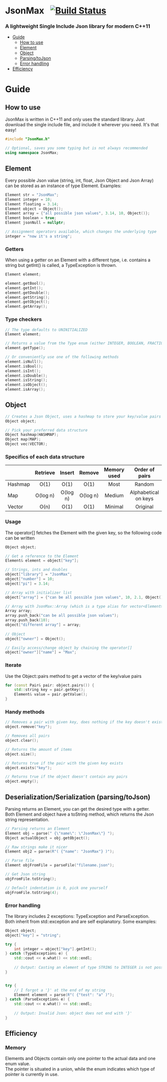 # JsonMax &nbsp; [![Build Status](https://travis-ci.com/MaxVanHoucke/JsonMax.svg?token=h6oBgPcMpoopU8fjW1uH&branch=master)](https://travis-ci.com/MaxVanHoucke/JsonMax)

### A lightweight Single Include Json library for modern C++11

- [Guide](#guide)
  - [How to use](#how-to-use)
  - [Element](#element)
  - [Object](#object)
  - [Parsing/toJson](#deserializationserialization-parsingtojson)
  - [Error handling](#error-handling)
- [Efficiency](#efficiency)

# Guide

## How to use

JsonMax is written in C++11 and only uses the standard library. Just download the single include file, and include it wherever you need. It's that easy!  

```cpp
#include "JsonMax.h"

// Optional, saves you some typing but is not always recommended
using namespace JsonMax;
```

## Element
Every possible Json value (string, int, float, Json Object and Json Array) can be stored as an instance of type Element.
Examples:

```cpp
Element str = "JsonMax";
Element integer = 10;
Element floating = 3.14;
Element object = Object();
Element array = {"all possible json values", 3.14, 10, Object()};
Element boolean = true;
Element jsonNull = nullptr;

// Assignment operators available, which changes the underlying type
integer = "now it's a string";
```

### Getters

When using a getter on an Element with a different type, i.e. contains a string but getInt() is called, a TypeException is thrown.

```cpp
Element element;

element.getBool();
element.getInt();
element.getDouble();
element.getString();
element.getObject();
element.getArray();
```

### Type checkers

```cpp
// The type defaults to UNINITIALIZED
Element element;

// Returns a value from the Type enum (either INTEGER, BOOLEAN, FRACTION, OBJECT, STRING, ARRAY, JSON_NULL or UNINITIALIZED)
element.getType();

// Or conveniently use one of the following methods
element.isNull();
element.isBool();
element.isInt();
element.isDouble();
element.isString();
element.isObject();
element.isArray();
```

## Object

```cpp
// Creates a Json Object, uses a hashmap to store your key/value pairs
Object object;

// Pick your preferred data structure
Object hashmap(HASHMAP);
Object map(MAP);
Object vec(VECTOR);
```

### Specifics of each data structure

| | Retrieve | Insert  | Remove | Memory used | Order of pairs |
|---|:---:|:---:|:---:|:---:|:---:|
| Hashmap | O(1) | O(1) | O(1) | Most | Random      
| Map | O(log n) | O(log n) | O(log n) | Medium | Alphabetical on keys 
| Vector | O(n) | O(1) | O(1) | Minimal | Original

### Usage

The operator[] fetches the Element with the given key, so the following code 
can be written

```cpp
Object object;

// Get a reference to the Element
Element& element = object["key"];

// Strings, ints and doubles
object["library"] = "JsonMax";
object["number"] = 10;
object["pi"] = 3.14;

// Array with initializer list
object["array"] = {"can be all possible json values", 10, 2.1, Object()};

// Array with JsonMax::Array (which is a type alias for vector<Element>)
Array array;
array.push_back("can be all possible json values");
array.push_back(10);
object["different array"] = array;
 
// Object
object["owner"] = Object();

// Easily access/change object by chaining the operator[]
object["owner"]["name"] = "Max";
```

### Iterate

Use the Object::pairs method to get a vector of the key/value pairs

```cpp
for (const Pair& pair: object.pairs()) {
    std::string key = pair.getKey();
    Element& value = pair.getValue();
}
```

### Handy methods

```cpp
// Removes a pair with given key, does nothing if the key doesn't exist
object.remove("key");

// Removes all pairs
object.clear();

// Returns the amount of items
object.size();

// Returns true if the pair with the given key exists
object.exists("key");

// Returns true if the object doesn't contain any pairs
object.empty();
```

## Deserialization/Serialization (parsing/toJson)

Parsing returns an Element, you can get the desired type with a getter.  
Both Element and object have a toString method, which returns the Json string representation.

```cpp
// Parsing returns an Element
Element obj = parse(" {\"name\": \"JsonMax\"} ");
Object actualObject = obj.getObject();

// Raw strings make it nicer
Element obj2 = parse(R"( {"name": "JsonMax"} )");

// Parse file
Element objFromFile = parseFile("filename.json");

// Get Json string
objFromFile.toString();

// Default indentation is 0, pick one yourself
objFromFile.toString(4);
```

### Error handling

The library includes 2 exceptions: TypeException and ParseException.  
Both inherit from std::exception and are self explanatory.
Some examples:

```cpp
Object object;
object["key"] = "string";

try {
    int integer = object["key"].getInt();
} catch (TypeException& e) {
    std::cout << e.what() << std::endl;
    
    // Output: Casting an element of type STRING to INTEGER is not possible.
}


try {
    // I forgot a '}' at the end of my string
    Element element = parse(R"( {"test": "a" )");
} catch (ParseException& e) {
    std::cout << e.what() << std::endl;
    
    // Output: Invalid Json: object does not end with '}'
}
```


## Efficiency

### Memory

Elements and Objects contain only one pointer to the actual data and one enum value.  
The pointer is situated in a union, while the enum indicates which type of pointer is currently in use. 

